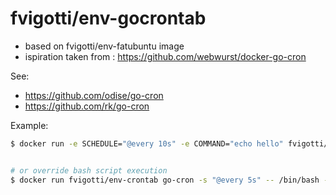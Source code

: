 # fvigotti/env-gocrontab 
* based on fvigotti/env-fatubuntu image
* ispiration taken from : https://github.com/webwurst/docker-go-cron
 

See:
- https://github.com/odise/go-cron
- https://github.com/rk/go-cron

Example:
```bash
$ docker run -e SCHEDULE="@every 10s" -e COMMAND="echo hello" fvigotti/env-crontab


# or override bash script execution 
$ docker run fvigotti/env-crontab go-cron -s "@every 5s" -- /bin/bash -c "chmod +x /app/app1.sh && exec /app/app1.sh"


```